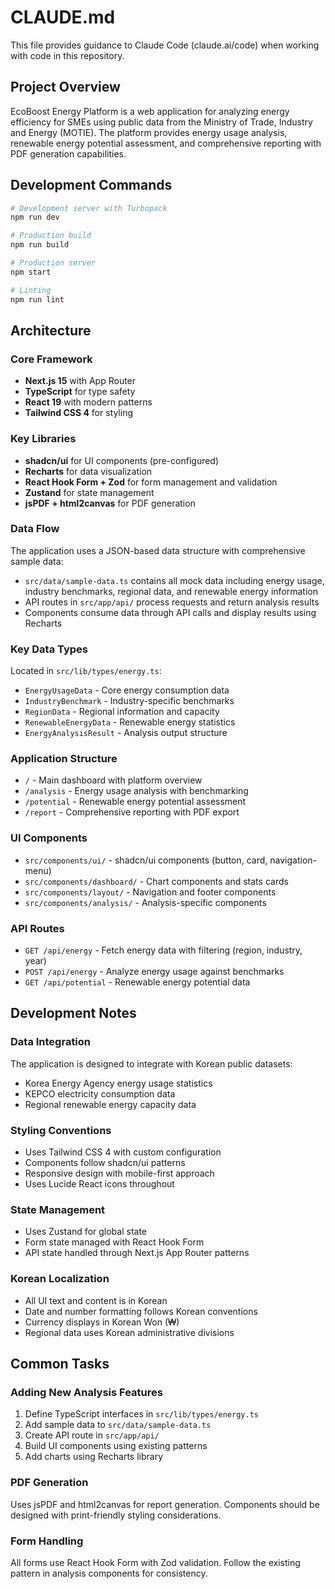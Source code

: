 # CLAUDE.md

This file provides guidance to Claude Code (claude.ai/code) when working with code in this repository.

## Project Overview

EcoBoost Energy Platform is a web application for analyzing energy efficiency for SMEs using public data from the Ministry of Trade, Industry and Energy (MOTIE). The platform provides energy usage analysis, renewable energy potential assessment, and comprehensive reporting with PDF generation capabilities.

## Development Commands

```bash
# Development server with Turbopack
npm run dev

# Production build
npm run build

# Production server
npm start

# Linting
npm run lint
```

## Architecture

### Core Framework
- **Next.js 15** with App Router
- **TypeScript** for type safety
- **React 19** with modern patterns
- **Tailwind CSS 4** for styling

### Key Libraries
- **shadcn/ui** for UI components (pre-configured)
- **Recharts** for data visualization
- **React Hook Form + Zod** for form management and validation
- **Zustand** for state management
- **jsPDF + html2canvas** for PDF generation

### Data Flow
The application uses a JSON-based data structure with comprehensive sample data:
- `src/data/sample-data.ts` contains all mock data including energy usage, industry benchmarks, regional data, and renewable energy information
- API routes in `src/app/api/` process requests and return analysis results
- Components consume data through API calls and display results using Recharts

### Key Data Types
Located in `src/lib/types/energy.ts`:
- `EnergyUsageData` - Core energy consumption data
- `IndustryBenchmark` - Industry-specific benchmarks
- `RegionData` - Regional information and capacity
- `RenewableEnergyData` - Renewable energy statistics
- `EnergyAnalysisResult` - Analysis output structure

### Application Structure
- `/` - Main dashboard with platform overview
- `/analysis` - Energy usage analysis with benchmarking
- `/potential` - Renewable energy potential assessment
- `/report` - Comprehensive reporting with PDF export

### UI Components
- `src/components/ui/` - shadcn/ui components (button, card, navigation-menu)
- `src/components/dashboard/` - Chart components and stats cards
- `src/components/layout/` - Navigation and footer components
- `src/components/analysis/` - Analysis-specific components

### API Routes
- `GET /api/energy` - Fetch energy data with filtering (region, industry, year)
- `POST /api/energy` - Analyze energy usage against benchmarks
- `GET /api/potential` - Renewable energy potential data

## Development Notes

### Data Integration
The application is designed to integrate with Korean public datasets:
- Korea Energy Agency energy usage statistics
- KEPCO electricity consumption data
- Regional renewable energy capacity data

### Styling Conventions
- Uses Tailwind CSS 4 with custom configuration
- Components follow shadcn/ui patterns
- Responsive design with mobile-first approach
- Uses Lucide React icons throughout

### State Management
- Uses Zustand for global state
- Form state managed with React Hook Form
- API state handled through Next.js App Router patterns

### Korean Localization
- All UI text and content is in Korean
- Date and number formatting follows Korean conventions
- Currency displays in Korean Won (₩)
- Regional data uses Korean administrative divisions

## Common Tasks

### Adding New Analysis Features
1. Define TypeScript interfaces in `src/lib/types/energy.ts`
2. Add sample data to `src/data/sample-data.ts`
3. Create API route in `src/app/api/`
4. Build UI components using existing patterns
5. Add charts using Recharts library

### PDF Generation
Uses jsPDF and html2canvas for report generation. Components should be designed with print-friendly styling considerations.

### Form Handling
All forms use React Hook Form with Zod validation. Follow the existing pattern in analysis components for consistency.
